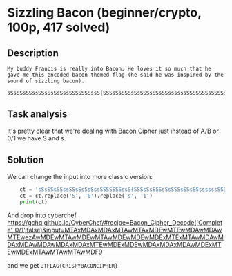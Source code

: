 # Sizzling Bacon (beginner/crypto, 100p, 417 solved)

## Description

```
My buddy Francis is really into Bacon. He loves it so much that he gave me this encoded bacon-themed flag (he said he was inspired by the sound of sizzling bacon).

sSsSSsSSssSSsSsSsSssSSSSSSSssS{SSSsSsSSSsSsSSSsSSsSSssssssSSSSSSSsSSSSSSSSsSSsssSSssSsSSSsSSsSSSSssssSSsssSSsSSsSSSs}
```


## Task analysis

It's pretty clear that we're dealing with Bacon Cipher just instead of A/B or 0/1 we have S and s.

## Solution

We can change the input into more classic version:

```python
    ct = 'sSsSSsSSssSSsSsSsSssSSSSSSSssS{SSSsSsSSSsSsSSSsSSsSSssssssSSSSSSSsSSSSSSSSsSSsssSSssSsSSSsSSsSSSSssssSSsssSSsSSsSSSs}'
    ct = ct.replace('S', '0').replace('s', '1')
    print(ct)
```

And drop into cyberchef https://gchq.github.io/CyberChef/#recipe=Bacon_Cipher_Decode('Complete','0/1',false)&input=MTAxMDAxMDAxMTAwMTAxMDEwMTEwMDAwMDAwMTEwezAwMDEwMTAwMDEwMTAwMDEwMDEwMDExMTExMTAwMDAwMDAxMDAwMDAwMDAxMDAxMTEwMDExMDEwMDAxMDAxMDAwMDExMTEwMDExMTAwMTAwMTAwMDF9

and we get `UTFLAG{CRISPYBACONCIPHER}`
